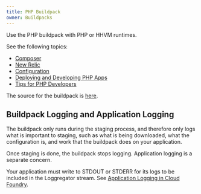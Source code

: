 ```yaml
---
title: PHP Buildpack
owner: Buildpacks
---
```


<strong></strong>

Use the PHP buildpack with PHP or HHVM runtimes.

See the following topics:

* [Composer](./gsg-php-composer.html)
* [New Relic](./gsg-php-newrelic.html)
* [Configuration](./gsg-php-config.html)
* [Deploying and Developing PHP Apps](./gsg-php-usage.html)
* [Tips for PHP Developers](./gsg-php-tips.html)

The source for the buildpack is [here](https://github.com/cloudfoundry/php-buildpack).

## Buildpack Logging and Application Logging ##

The buildpack only runs during the staging process, and therefore only logs
what is important to staging, such as what is being downloaded, what the
configuration is, and work that the buildpack does on your application.

Once staging is done, the buildpack stops logging.
Application logging is a separate concern.

Your application must write to STDOUT or STDERR for its logs to be included in the
Loggregator stream.
See [Application Logging in Cloud Foundry](../../devguide/deploy-apps/streaming-logs.html).
